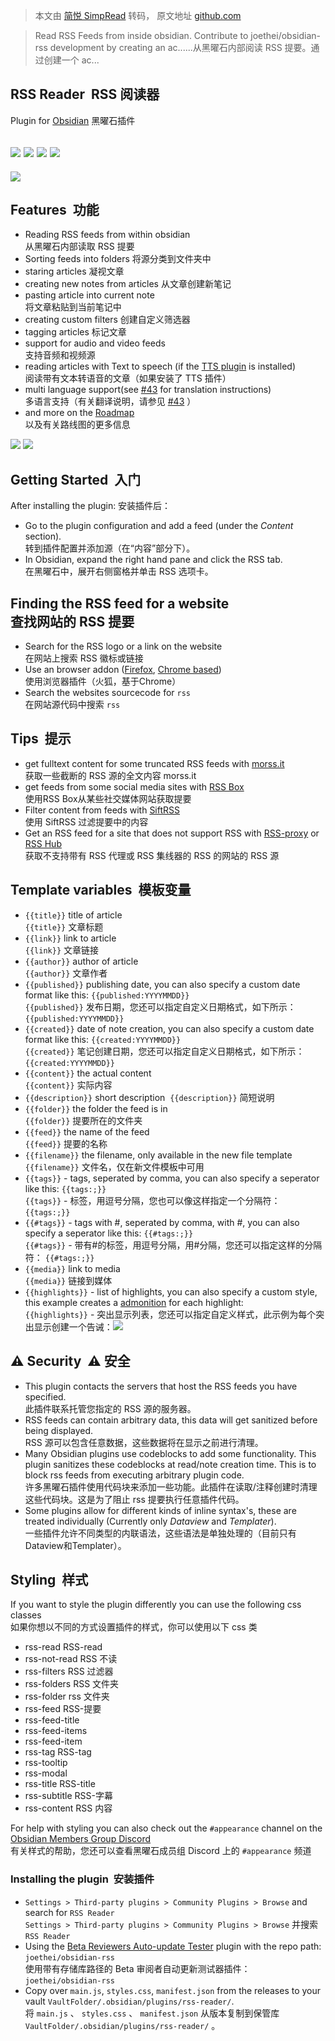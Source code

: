 > 本文由 [简悦 SimpRead](http://ksria.com/simpread/) 转码， 原文地址 [github.com](https://github.com/joethei/obsidian-rss)

> Read RSS Feeds from inside obsidian. Contribute to joethei/obsidian-rss development by creating an ac......从黑曜石内部阅读 RSS 提要。通过创建一个 ac...

[](#rss-reader)RSS Reader  [](#rss-reader)RSS 阅读器
-------------------------------------------------

Plugin for [Obsidian](https://obsidian.md) 黑曜石插件

[](#)[![](https://camo.githubusercontent.com/ba14264398cfea46b0f650a8006fbe55e310e4912a8cbdae533d6ac0dd21904c/68747470733a2f2f696d672e736869656c64732e696f2f6769746875622f7061636b6167652d6a736f6e2f762f6a6f65746865692f6f6273696469616e2d727373)](https://camo.githubusercontent.com/ba14264398cfea46b0f650a8006fbe55e310e4912a8cbdae533d6ac0dd21904c/68747470733a2f2f696d672e736869656c64732e696f2f6769746875622f7061636b6167652d6a736f6e2f762f6a6f65746865692f6f6273696469616e2d727373) [![](https://camo.githubusercontent.com/7d519fd9742299967f80e7748659c8c23921b085e166c879137fc1a54f9cbd21/68747470733a2f2f696d672e736869656c64732e696f2f6769746875622f6d616e69666573742d6a736f6e2f6d696e41707056657273696f6e2f6a6f65746865692f6f6273696469616e2d7273733f6c6162656c3d6c6f77657374253230737570706f7274656425323061707025323076657273696f6e)](https://camo.githubusercontent.com/7d519fd9742299967f80e7748659c8c23921b085e166c879137fc1a54f9cbd21/68747470733a2f2f696d672e736869656c64732e696f2f6769746875622f6d616e69666573742d6a736f6e2f6d696e41707056657273696f6e2f6a6f65746865692f6f6273696469616e2d7273733f6c6162656c3d6c6f77657374253230737570706f7274656425323061707025323076657273696f6e) [![](https://camo.githubusercontent.com/6261185cff6076523eb467209965e980a37da50b5d9277ea6817a20334c59602/68747470733a2f2f696d672e736869656c64732e696f2f6769746875622f6c6963656e73652f6a6f65746865692f6f6273696469616e2d727373)](https://camo.githubusercontent.com/6261185cff6076523eb467209965e980a37da50b5d9277ea6817a20334c59602/68747470733a2f2f696d672e736869656c64732e696f2f6769746875622f6c6963656e73652f6a6f65746865692f6f6273696469616e2d727373) [![](https://camo.githubusercontent.com/380d9de715ed958cdd2879a1bb08d8c15cd77b1c2369eae76e778499dd539bdd/68747470733a2f2f696d672e736869656c64732e696f2f62616467652f6c69626572612d6d616e69666573746f2d6c69676874677265792e737667)](https://liberamanifesto.com)
---------------------------------------------------------------------------------------------------------------------------------------------------------------------------------------------------------------------------------------------------------------------------------------------------------------------------------------------------------------------------------------------------------------------------------------------------------------------------------------------------------------------------------------------------------------------------------------------------------------------------------------------------------------------------------------------------------------------------------------------------------------------------------------------------------------------------------------------------------------------------------------------------------------------------------------------------------------------------------------------------------------------------------------------------------------------------------------------------------------------------------------------------------------------------------------------------------------------------------------------------------------------------------------------------------------------------------------------------------------------------------------------------------------------------------------------------------------------------------------------------------------------------------------------------------------------------------------------------------------------------------------------------------------------------------------------------------------------------------------------------------------------------------------------------------------------------------------------------------------------------------------------------------------------------------

![](https://camo.githubusercontent.com/9d4133fe9383c32112b4cdba73779406ee64790fc360f1107e4fe8c2a0351c87/68747470733a2f2f692e6a6f65746865692e73706163652f6f6273696469616e2d7273732e706e67)

[](#features)Features  [](#features)功能
--------------------------------------

*   Reading RSS feeds from within obsidian  
    从黑曜石内部读取 RSS 提要
*   Sorting feeds into folders 将源分类到文件夹中
*   staring articles 凝视文章
*   creating new notes from articles 从文章创建新笔记
*   pasting article into current note  
    将文章粘贴到当前笔记中
*   creating custom filters 创建自定义筛选器
*   tagging articles 标记文章
*   support for audio and video feeds  
    支持音频和视频源
*   reading articles with Text to speech (if the [TTS plugin](https://github.com/joethei/obsidian-tts) is installed)  
    阅读带有文本转语音的文章（如果安装了 TTS 插件）
*   multi language support(see [#43](https://github.com/joethei/obsidian-rss/issues/43) for translation instructions)  
    多语言支持（有关翻译说明，请参见 [#43](https://github.com/joethei/obsidian-rss/issues/43) ）
*   and more on the [Roadmap](https://github.com/joethei/obsidian-rss/projects/1)  
    以及有关路线图的更多信息

![](https://camo.githubusercontent.com/a0b12693f3d1e0a521d5cb73ff0bdd831d620bb3aacbc6ebc7d0a9e5678ff3e8/68747470733a2f2f692e6a6f65746865692e73706163652f515141545775333665432e676966) [ ![](https://camo.githubusercontent.com/a0b12693f3d1e0a521d5cb73ff0bdd831d620bb3aacbc6ebc7d0a9e5678ff3e8/68747470733a2f2f692e6a6f65746865692e73706163652f515141545775333665432e676966) ](https://camo.githubusercontent.com/a0b12693f3d1e0a521d5cb73ff0bdd831d620bb3aacbc6ebc7d0a9e5678ff3e8/68747470733a2f2f692e6a6f65746865692e73706163652f515141545775333665432e676966)   [](https://camo.githubusercontent.com/a0b12693f3d1e0a521d5cb73ff0bdd831d620bb3aacbc6ebc7d0a9e5678ff3e8/68747470733a2f2f692e6a6f65746865692e73706163652f515141545775333665432e676966) 

[](#getting-started)Getting Started  [](#getting-started)入门
-----------------------------------------------------------

After installing the plugin: 安装插件后：

*   Go to the plugin configuration and add a feed (under the _Content_ section).  
    转到插件配置并添加源（在“内容”部分下）。
*   In Obsidian, expand the right hand pane and click the RSS tab.  
    在黑曜石中，展开右侧窗格并单击 RSS 选项卡。

[](#finding-the-rss-feed-for-a-website)Finding the RSS feed for a website  
[](#finding-the-rss-feed-for-a-website)查找网站的 RSS 提要
-------------------------------------------------------------------------------------------------------------------------------

*   Search for the RSS logo or a link on the website  
    在网站上搜索 RSS 徽标或链接
*   Use an browser addon ([Firefox](https://addons.mozilla.org/en-US/firefox/addon/awesome-rss/), [Chrome based](https://chrome.google.com/webstore/detail/get-rss-feed-url/kfghpdldaipanmkhfpdcjglncmilendn))  
    使用浏览器插件（火狐，基于Chrome）
*   Search the websites sourcecode for `rss`  
    在网站源代码中搜索 `rss`

[](#tips)Tips  [](#tips)提示
--------------------------

*   get fulltext content for some truncated RSS feeds with [morss.it](https://morss.it/)  
    获取一些截断的 RSS 源的全文内容 morss.it
*   get feeds from some social media sites with [RSS Box](https://rssbox.herokuapp.com/)  
    使用RSS Box从某些社交媒体网站获取提要
*   Filter content from feeds with [SiftRSS](https://siftrss.com/)  
    使用 SiftRSS 过滤提要中的内容
*   Get an RSS feed for a site that does not support RSS with [RSS-proxy](https://github.com/damoeb/rss-proxy/) or [RSS Hub](https://github.com/DIYgod/RSSHub)  
    获取不支持带有 RSS 代理或 RSS 集线器的 RSS 的网站的 RSS 源

[](#template-variables)Template variables  [](#template-variables)模板变量
----------------------------------------------------------------------

*   `{{title}}` title of article  
    `{{title}}` 文章标题
*   `{{link}}` link to article  
    `{{link}}` 文章链接
*   `{{author}}` author of article  
    `{{author}}` 文章作者
*   `{{published}}` publishing date, you can also specify a custom date format like this: `{{published:YYYYMMDD}}`  
    `{{published}}` 发布日期，您还可以指定自定义日期格式，如下所示： `{{published:YYYYMMDD}}`
*   `{{created}}` date of note creation, you can also specify a custom date format like this: `{{created:YYYYMMDD}}`  
    `{{created}}` 笔记创建日期，您还可以指定自定义日期格式，如下所示： `{{created:YYYYMMDD}}`
*   `{{content}}` the actual content  
    `{{content}}` 实际内容
*   `{{description}}` short description  `{{description}}` 简短说明
*   `{{folder}}` the folder the feed is in  
    `{{folder}}` 提要所在的文件夹
*   `{{feed}}` the name of the feed  
    `{{feed}}` 提要的名称
*   `{{filename}}` the filename, only available in the new file template  
    `{{filename}}` 文件名，仅在新文件模板中可用
*   `{{tags}}` - tags, seperated by comma, you can also specify a seperator like this: `{{tags:;}}`  
    `{{tags}}` - 标签，用逗号分隔，您也可以像这样指定一个分隔符： `{{tags:;}}`
*   `{{#tags}}` - tags with #, seperated by comma, with #, you can also specify a seperator like this: `{{#tags:;}}`  
    `{{#tags}}` - 带有#的标签，用逗号分隔，用#分隔，您还可以指定这样的分隔符： `{{#tags:;}}`
*   `{{media}}` link to media  
    `{{media}}` 链接到媒体
*   `{{highlights}}` - list of highlights, you can also specify a custom style, this example creates a [admonition](https://github.com/valentine195/obsidian-admonition) for each highlight:  
    `{{highlights}}` - 突出显示列表，您还可以指定自定义样式，此示例为每个突出显示创建一个告诫：![](https://camo.githubusercontent.com/ff7524bef87ef4dd6ab1806fc2b42cb60caa8a3e32425868b30d6fc58f66ca98/68747470733a2f2f692e6a6f65746865692e73706163652f6f6273696469616e2d7273732d686967686c696768742d73796e7461782e706e67)

[](#-security)⚠ Security  [](#-security)⚠ 安全
--------------------------------------------

*   This plugin contacts the servers that host the RSS feeds you have specified.  
    此插件联系托管您指定的 RSS 源的服务器。
*   RSS feeds can contain arbitrary data, this data will get sanitized before being displayed.  
    RSS 源可以包含任意数据，这些数据将在显示之前进行清理。
*   Many Obsidian plugins use codeblocks to add some functionality. This plugin sanitizes these codeblocks at read/note creation time. This is to block rss feeds from executing arbitrary plugin code.  
    许多黑曜石插件使用代码块来添加一些功能。此插件在读取/注释创建时清理这些代码块。这是为了阻止 rss 提要执行任意插件代码。
*   Some plugins allow for different kinds of inline syntax's, these are treated individually (Currently only _Dataview_ and _Templater_).  
    一些插件允许不同类型的内联语法，这些语法是单独处理的（目前只有Dataview和Templater）。

[](#styling)Styling  [](#styling)样式
-----------------------------------

If you want to style the plugin differently you can use the following css classes  
如果你想以不同的方式设置插件的样式，你可以使用以下 css 类

*   rss-read RSS-read
*   rss-not-read RSS 不读
*   rss-filters RSS 过滤器
*   rss-folders RSS 文件夹
*   rss-folder rss 文件夹
*   rss-feed RSS-提要
*   rss-feed-title
*   rss-feed-items
*   rss-feed-item
*   rss-tag RSS-tag
*   rss-tooltip
*   rss-modal
*   rss-title RSS-title
*   rss-subtitle RSS-字幕
*   rss-content RSS 内容

For help with styling you can also check out the `#appearance` channel on the [Obsidian Members Group Discord](https://obsidian.md/community)  
有关样式的帮助，您还可以查看黑曜石成员组 Discord 上的 `#appearance` 频道

### [](#installing-the-plugin)Installing the plugin  [](#installing-the-plugin)安装插件

*   `Settings > Third-party plugins > Community Plugins > Browse` and search for `RSS Reader`  
    `Settings > Third-party plugins > Community Plugins > Browse` 并搜索 `RSS Reader`
*   Using the [Beta Reviewers Auto-update Tester](https://github.com/TfTHacker/obsidian42-brat) plugin with the repo path: `joethei/obsidian-rss`  
    使用带有存储库路径的 Beta 审阅者自动更新测试器插件： `joethei/obsidian-rss`
*   Copy over `main.js`, `styles.css`, `manifest.json` from the releases to your vault `VaultFolder/.obsidian/plugins/rss-reader/`.  
    将 `main.js` 、 `styles.css` 、 `manifest.json` 从版本复制到保管库 `VaultFolder/.obsidian/plugins/rss-reader/` 。